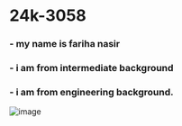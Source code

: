 # 24k-3058
### - my name is fariha nasir
### - i am from intermediate background
### - i am from engineering background.
![image](https://github.com/user-attachments/assets/c1c9f0bd-1002-4599-9448-ed42ce2c15b1)
